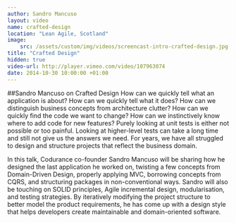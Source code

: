 ```yaml
---
author: Sandro Mancuso
layout: video
name: crafted-design
location: "Lean Agile, Scotland"
image:
    src: /assets/custom/img/videos/screencast-intro-crafted-design.jpg
title: "Crafted Design"
hidden: true
video-url: http://player.vimeo.com/video/107963074
date: 2014-10-30 10:00:00 +01:00
---
```


##Sandro Mancuso on Crafted Design
How can we quickly tell what an application is about? How can we quickly tell what it does? How can we distinguish business concepts from architecture clutter? How can we quickly find the code we want to change? How can we instinctively know where to add code for new features? Purely looking at unit tests is either not possible or too painful. Looking at higher-level tests can take a long time and still not give us the answers we need. For years, we have all struggled to design and structure projects that reflect the business domain.

In this talk, Codurance co-founder Sandro Mancuso will be sharing how he designed the last application he worked on, twisting a few concepts from Domain-Driven Design, properly applying MVC, borrowing concepts from CQRS, and structuring packages in non-conventional ways. Sandro will also be touching on SOLID principles, Agile incremental design, modularisation, and testing strategies. By iteratively modifying the project structure to better model the product requirements, he has come up with a design style that helps developers create maintainable and domain-oriented software.
